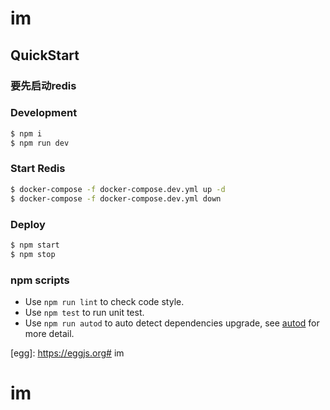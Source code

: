 # im



## QuickStart

<!-- add docs here for user -->

### 要先启动redis

### Development

```bash
$ npm i
$ npm run dev
```
### Start Redis
```bash
$ docker-compose -f docker-compose.dev.yml up -d
$ docker-compose -f docker-compose.dev.yml down
```

### Deploy

```bash
$ npm start
$ npm stop
```

### npm scripts

- Use `npm run lint` to check code style.
- Use `npm test` to run unit test.
- Use `npm run autod` to auto detect dependencies upgrade, see [autod](https://www.npmjs.com/package/autod) for more detail.


[egg]: https://eggjs.org# im
# im
